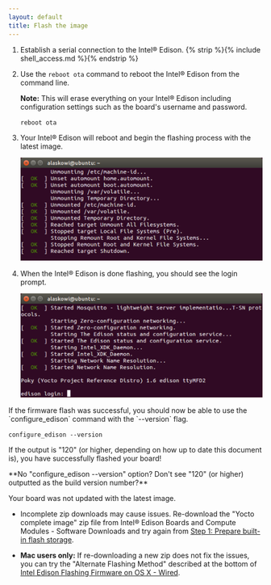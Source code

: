 ```yaml
---
layout: default
title: Flash the image
---
```


1. Establish a serial connection to the Intel® Edison. {% strip %}{% include shell_access.md %}{% endstrip %}

2. Use the `reboot ota` command to reboot the Intel® Edison from the command line.

    **Note:** This will erase everything on your Intel® Edison including configuration settings such as the board's username and password.

    ```
    reboot ota
    ```

3. Your Intel® Edison will reboot and begin the flashing process with the latest image.

    ![Screenshot of Intel® Edison bootup process](images/terminal-edison_restarting.png)

4. When the Intel® Edison is done flashing, you should see the login prompt.

    ![Intel® Edison login screen](images/terminal-edison_login.png)

<div class="callout done" markdown="1">
If the firmware flash was successful, you should now be able to use the `configure_edison` command with the `--version` flag.

```
configure_edison --version
```

If the output is "120" (or higher, depending on how up to date this document is), you have successfully flashed your board! 
</div>

<div class="callout troubleshooting" markdown="1">
**No "configure_edison --version" option? Don't see "120" (or higher) outputted as the build version number?**

Your board was not updated with the latest image.

* Incomplete zip downloads may cause issues. Re-download the "Yocto complete image" zip file from Intel® Edison Boards and Compute Modules - Software Downloads and try again from [Step 1: Prepare built-in flash storage](index.html#step-1-prepare-built-in-flash-storage).

* **Mac users only:** If re-downloading a new zip does not fix the issues, you can try the "Alternate Flashing Method" described at the bottom of [Intel Edison Flashing Firmware on OS X - Wired](https://software.intel.com/en-us/articles/intel-edison-flashing-firmware-on-os-x-wired). 
</div>